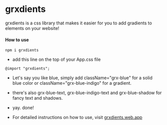 # grxdients

grxdients is a css library that makes it easier for you to add gradients to elements on your website!

#### How to use


```
npm i grxdients
```
  - add this line on the top of your App.css file
```
@import "grxdients";
```
  - Let's say you like blue, simply add className="grx-blue" for a solid blue color or className="grx-blue-indigo" for a gradient.
  - there's also grx-blue-text, grx-blue-indigo-text and grx-blue-shadow for fancy text and shadows.
  - yay. done!

  
  - For detailed instructions on how to use, visit [grxdients.web.app](https://grxdients.web.app/)
